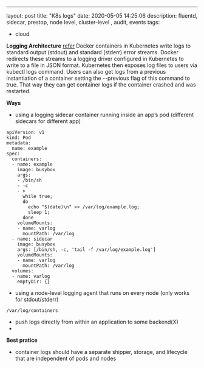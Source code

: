 ---
layout: post
title: "K8s logs"
date: 2020-05-05 14:25:06
description: fluentd, sidecar, prestop, node level, cluster-level , audit, events
tags:
 - cloud

**Logging Architecture**
[refer](https://kubernetes.io/docs/concepts/cluster-administration/logging/)
Docker containers in Kubernetes write logs to standard output (stdout) and standard (stderr) error streams. Docker redirects these streams to a logging driver configured in Kubernetes to write to a file in JSON format. Kubernetes then exposes log files to users via kubectl logs command. Users can also get logs from a previous instantiation of a container setting the --previous flag of this command to true. That way they can get container logs if the container crashed and was restarted.

**Ways**
- using a logging sidecar container running inside an app’s pod (different sidecars for different app)
```
apiVersion: v1
kind: Pod
metadata:
  name: example
spec:
  containers:
  - name: example
    image: busybox
    args:
    - /bin/sh
    - -c
    - >
      while true;
      do
        echo "$(date)\n" >> /var/log/example.log;
        sleep 1;
      done
    volumeMounts:
    - name: varlog
      mountPath: /var/log
  - name: sidecar
    image: busybox
    args: [/bin/sh, -c, 'tail -f /var/log/example.log']
    volumeMounts:
    - name: varlog
      mountPath: /var/log
  volumes:
  - name: varlog
    emptyDir: {}
```
- using a node-level logging agent that runs on every node (only works for stdout/stderr)
```
/var/log/containers
```
- push logs directly from within an application to some backend(X)
- 

**Best pratice**
- container logs should have a separate shipper, storage, and lifecycle that are independent of pods and nodes 

